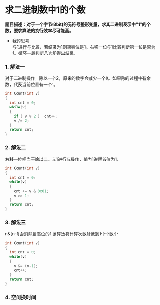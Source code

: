 # 求二进制数中1的个数
**题目描述：对于一个字节(8bit)的无符号整形变量，求其二进制表示中"1"的个数，要求算法的执行效率尽可能高。**

 - 我的思考  
  与1进行与比较，若结果为1则第零位是1。右移一位与1比较判断第一位是否为1。循环一趟判断八次即得出结果。

### 1. 解法一
对于二进制操作，除以一个2，原来的数字会减少一个0。如果除的过程中有余数，代表当前位置有一个1。
```c++
int Count(int v)
{
  int cnt = 0;
  while(v)
  {
    if ( v % 2 )  cnt++;
    v /= 2;
  }
  return cnt;
}
```

### 2. 解法二
右移一位相当于除以二。与1进行与操作，值为1说明该位为1.
```c++
int Count(int v)
{
  int cnt = 0;
  while(v)
  {
    cnt += v & 0x01;
    v >> 1;
  }
  return cnt;
}
```

### 3. 解法三
n&(n-1)会消除最高位的1.该算法将计算次数降低到1个个数个
```c++
int Count(int v)
{
  int cnt = 0;
  while(v)
  {
    v &= (v-1);
    cnt++;
  }
  return cnt;
}
```

### 4. 空间换时间

